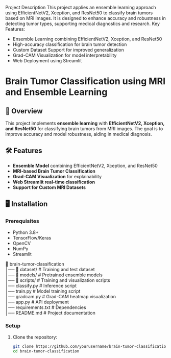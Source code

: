 Project Description
This project applies an ensemble learning approach using EfficientNetV2, Xception, and ResNet50 to classify brain tumors based on MRI images. It is designed to enhance accuracy and robustness in detecting tumor types, supporting medical diagnostics and research.
Key Features:
- Ensemble Learning combining EfficientNetV2, Xception, and ResNet50
- High-accuracy classification for brain tumor detection
- Custom Dataset Support for improved generalization
- Grad-CAM Visualization for model interpretability
- Web Deployment using Streamlit

# Brain Tumor Classification using MRI and Ensemble Learning  

## 📌 Overview  
This project implements **ensemble learning** with **EfficientNetV2, Xception, and ResNet50** for classifying brain tumors from MRI images. The goal is to improve accuracy and model robustness, aiding in medical diagnosis.  

## 🛠 Features  
- **Ensemble Model** combining EfficientNetV2, Xception, and ResNet50  
- **MRI-based Brain Tumor Classification**  
- **Grad-CAM Visualization** for explainability  
- **Web Streamlit real-time classification**  
- **Support for Custom MRI Datasets**  

## 🖥️ Installation  
### Prerequisites  
- Python 3.8+  
- TensorFlow/Keras  
- OpenCV  
- NumPy  
- Streamlit

📁 brain-tumor-classification  
│── 📁 dataset/               # Training and test dataset  
│── 📁 models/                # Pretrained ensemble models  
│── 📁 scripts/               # Training and visualization scripts  
│── classify.py               # Inference script  
│── train.py                  # Model training script  
│── gradcam.py                # Grad-CAM heatmap visualization  
│── app.py                    # API deployment  
│── requirements.txt           # Dependencies  
│── README.md                  # Project documentation  

### Setup  
1. Clone the repository:  
   ```bash
   git clone https://github.com/yourusername/brain-tumor-classification.git
   cd brain-tumor-classification

